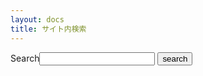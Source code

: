 ```yaml
---
layout: docs
title: サイト内検索
---
```


<form action="get" id="site_search">
  <label for="search_box">Search</label><input type="text" id="search_box">
  <input type="submit" value="search">
</form>

<ul id="results"></ul>

<script src="https://code.jquery.com/jquery-3.3.1.min.js"></script>
<script src="/assets/js/search.js"></script>
<script src="/assets/js/lunr.min.js"></script>
